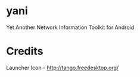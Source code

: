 yani
====

Yet Another Network Information Toolkit for Android

Credits
=======
Launcher Icon - http://tango.freedesktop.org/
